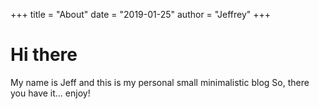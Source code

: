 +++
title = "About"
date = "2019-01-25"
author = "Jeffrey"
+++

# Hi there

My name is Jeff and this is my personal small minimalistic blog
So, there you have it... enjoy!